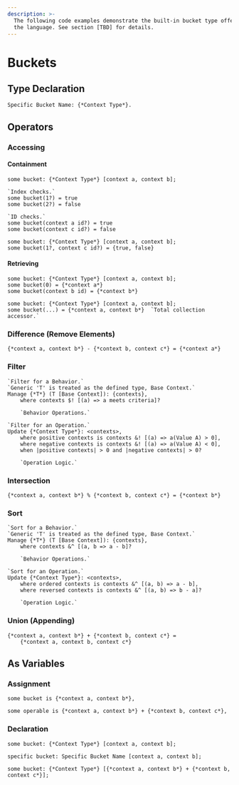 ```yaml
---
description: >-
  The following code examples demonstrate the built-in bucket type offered by
  the language. See section [TBD] for details.
---
```


# Buckets

## Type Declaration

```
Specific Bucket Name: {*Context Type*}.
```

## Operators

### Accessing

#### Containment

```
some bucket: {*Context Type*} [context a, context b];

`Index checks.`
some bucket(1?) = true
some bucket(2?) = false

`ID checks.`
some bucket(context a id?) = true
some bucket(context c id?) = false
```

```
some bucket: {*Context Type*} [context a, context b];
some bucket(1?, context c id?) = {true, false}
```

#### Retrieving

```
some bucket: {*Context Type*} [context a, context b];
some bucket(0) = {*context a*}
some bucket(context b id) = {*context b*}
```

```
some bucket: {*Context Type*} [context a, context b];
some bucket(...) = {*context a, context b*}  `Total collection accessor.`
```

### Difference (Remove Elements)

```
{*context a, context b*} - {*context b, context c*} = {*context a*}
```

### Filter

```
`Filter for a Behavior.`
`Generic 'T' is treated as the defined type, Base Context.`
Manage {*T*} (T [Base Context]): {contexts},
    where contexts $! [(a) => a meets criteria]?
    
    `Behavior Operations.`
```

```
`Filter for an Operation.`
Update {*Context Type*}: <contexts>,
    where positive contexts is contexts &! [(a) => a(Value A) > 0],
    where negative contexts is contexts &! [(a) => a(Value A) < 0],
    when |positive contexts| > 0 and |negative contexts| > 0?
    
    `Operation Logic.`
```

### Intersection

```
{*context a, context b*} % {*context b, context c*} = {*context b*}
```

### Sort

```
`Sort for a Behavior.`
`Generic 'T' is treated as the defined type, Base Context.`
Manage {*T*} (T [Base Context]): {contexts},
    where contexts &^ [(a, b => a - b]?
    
    `Behavior Operations.`
```

```
`Sort for an Operation.`
Update {*Context Type*}: <contexts>,
    where ordered contexts is contexts &^ [(a, b) => a - b],
    where reversed contexts is contexts &^ [(a, b) => b - a]?
    
    `Operation Logic.`
```

### Union (Appending)

```
{*context a, context b*} + {*context b, context c*} = 
    {*context a, context b, context c*}
```

## As Variables

### Assignment

```
some bucket is {*context a, context b*},
```

```
some operable is {*context a, context b*} + {*context b, context c*},
```

### Declaration

```
some bucket: {*Context Type*} [context a, context b];
```

```
specific bucket: Specific Bucket Name [context a, context b];
```

```
some bucket: {*Context Type*} [{*context a, context b*} + {*context b, context c*}];
```
